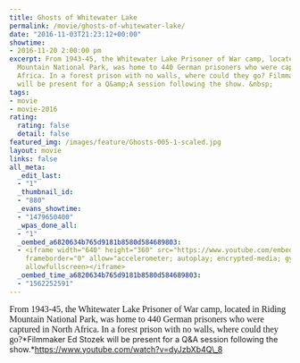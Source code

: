 ```yaml
---
title: Ghosts of Whitewater Lake
permalink: /movie/ghosts-of-whitewater-lake/
date: "2016-11-03T21:23:12+00:00"
showtime:
- 2016-11-20 2:00:00 pm
excerpt: From 1943-45, the Whitewater Lake Prisoner of War camp, located in Riding
  Mountain National Park, was home to 440 German prisoners who were captured in North
  Africa. In a forest prison with no walls, where could they go? Filmmaker Ed Stozek
  will be present for a Q&amp;A session following the show. &nbsp;
tags:
- movie
- movie-2016
rating:
  rating: false
  detail: false
featured_img: /images/feature/Ghosts-005-1-scaled.jpg
layout: movie
links: false
all_meta:
  _edit_last:
  - "1"
  _thumbnail_id:
  - "880"
  _evans_showtime:
  - "1479650400"
  _wpas_done_all:
  - "1"
  _oembed_a6820634b765d9181b8580d584689803:
  - <iframe width="640" height="360" src="https://www.youtube.com/embed/dyJzbXb4Q_8?feature=oembed"
    frameborder="0" allow="accelerometer; autoplay; encrypted-media; gyroscope; picture-in-picture"
    allowfullscreen></iframe>
  _oembed_time_a6820634b765d9181b8580d584689803:
  - "1562252591"
---
```


<span style="font-family: Cambria,serif;"><span style="font-size: medium;">From 1943-45, the Whitewater Lake Prisoner of War camp, located in Riding Mountain National Park, was home to 440 German prisoners who were captured in North Africa. In a forest prison with no walls, where could they go?</span></span>*Filmmaker Ed Stozek will be present for a Q&amp;A session following the show.*https://www.youtube.com/watch?v=dyJzbXb4Q\_8 